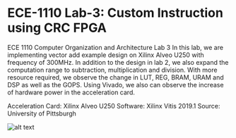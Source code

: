 # ECE-1110 Lab-3: Custom Instruction using CRC FPGA
ECE 1110 Computer Organization and Architecture Lab 3
In this lab, we are implementing vector add example design on Xilinx Alveo U250 with frequency of 300MHz. In addition to the design in lab 2, we also expand the computation range to subtraction, multiplication and division. With more resource required, we observe the change in LUT, REG, BRAM, URAM and DSP as well as the GOPS. Using Vivado, we also can observe the increase of hardware power in the acceleration card.

Acceleration Card: Xilinx Alveo U250
Software: Xilinx Vitis 2019.1
Source: University of Pittsburgh

![alt text](https://github.com/Sonnvu/ECE-1110-Lab-3-Custom-Instruction-using-CRC-FPGA/blob/vivado_hardware_usage.png?raw=true)
